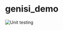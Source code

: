 # genisi_demo
![Unit testing](https://github.com/99003198/genisi_demo/workflows/Unit%20testing/badge.svg)

